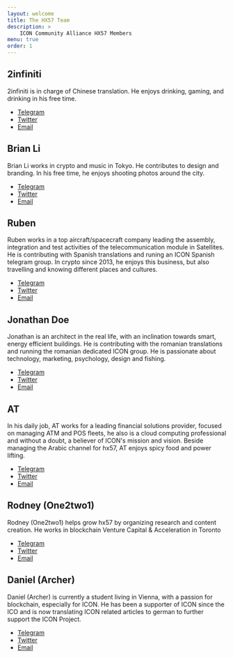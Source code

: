 ```yaml
---
layout: welcome
title: The HX57 Team
description: >
    ICON Community Alliance HX57 Members
menu: true
order: 1
---
```


<aside class="about related mt4 mb4" role="complementary">
<div class="author mt4">
  <hy-img  
    src="/assets/img/2infiniti208.png"
    class="avatar"
    alt="2infiniti"
    srcset="/assets/img/2infiniti208.png, /assets/img/2infiniti208.jpg" 
    root-margin="512px"
  >
    <span class="loading" slot="loading" hidden>
      <span class="icon-cog"></span>
    </span>
  </hy-img>
  
  <h2  class="page-title hr">2infiniti</h2>

<p>2infiniti is in charge of Chinese translation. He enjoys drinking, gaming, and drinking in his free time.</p>

<div class="sidebar-social">
<ul>
  <li>
    <a href="https://t.me/msg2infiniti" title="Telegram" class="no-mark-external" target="_blank">
      <span class="icon-telegram"></span>
      <span class="sr-only">Telegram</span>
    </a>
  </li>
  <li>
    <a href="https://twitter.com/2infiniti" title="Twitter" class="no-mark-external" target="_blank">
      <span class="icon-twitter"></span>
      <span class="sr-only">Twitter</span>
    </a>
  </li> 
  <li>
    <a href="mailto:2infiniti@gmail.com" title="Twitter" class="no-mark-external" target="_blank">
      <span class="icon-mail"></span>
      <span class="sr-only">Email</span>
    </a>
  </li>   
</ul>
</div>
</div>
</aside>

<aside class="about related mt4 mb4" role="complementary">
<div class="author mt4">
  <hy-img  
    src="/assets/img/brian.jpg"
    class="avatar"
    alt="Brian"
    srcset="/assets/img/brian.jpg, /assets/img/brian.jpg" 
    root-margin="512px"
  >
    <span class="loading" slot="loading" hidden>
      <span class="icon-cog"></span>
    </span>
  </hy-img>
  
  <h2  class="page-title hr">Brian Li</h2>

<p>Brian Li works in crypto and music in Tokyo. He contributes to design and branding. In his free time, he enjoys shooting photos around the city.</p>

<div class="sidebar-social">
<ul>
  <li>
    <a href="https://t.me/DecryptoBL" title="Telegram" class="no-mark-external" target="_blank">
      <span class="icon-telegram"></span>
      <span class="sr-only">Telegram</span>
    </a>
  </li>
  <li>
    <a href="https://twitter.com/DecryptoBL" title="Twitter" class="no-mark-external" target="_blank">
      <span class="icon-twitter"></span>
      <span class="sr-only">Twitter</span>
    </a>
  </li> 
  <li>
    <a href="mailto:brian@decrypto.net" title="Email" class="no-mark-external" target="_blank">
      <span class="icon-mail"></span>
      <span class="sr-only">Email</span>
    </a>
  </li>   
</ul>
</div>
</div>
</aside>


<aside class="about related mt4 mb4" role="complementary">
<div class="author mt4">
  <hy-img  
    src="/assets/img/ruben.jpg"
    class="avatar"
    alt="Ruben"
    srcset="/assets/img/ruben.jpg, /assets/img/ruben.jpg" 
    root-margin="512px"
  >
    <span class="loading" slot="loading" hidden>
      <span class="icon-cog"></span>
    </span>
  </hy-img>
  
  <h2  class="page-title hr">Ruben</h2>

<p>Ruben works in a top aircraft/spacecraft company leading the assembly, integration and test activities of the telecommunication module in Satellites. He is contributing with Spanish translations and runing an ICON Spanish telegram group. In crypto since 2013, he enjoys this business, but also travelling and knowing different places and cultures.</p>

<div class="sidebar-social">
<ul>
  <li>
    <a href="https://t.me/NapiaRLT" title="Telegram" class="no-mark-external" target="_blank">
      <span class="icon-telegram"></span>
      <span class="sr-only">Telegram</span>
    </a>
  </li>
  <li>
    <a href="https://twitter.com/NapiaRLT" title="Twitter" class="no-mark-external" target="_blank">
      <span class="icon-twitter"></span>
      <span class="sr-only">Twitter</span>
    </a>
  </li> 
  <li>
    <a href="mailto:rllorca77@gmail.com" title="Email" class="no-mark-external" target="_blank">
      <span class="icon-mail"></span>
      <span class="sr-only">Email</span>
    </a>
  </li>   
</ul>
</div>
</div>
</aside>



<aside class="about related mt4 mb4" role="complementary">
<div class="author mt4">
  <hy-img  
    src="/assets/img/jonathan.jpg"
    class="avatar"
    alt="Jonathan"
    srcset="/assets/img/jonathan.jpg, /assets/img/jonathan.jpg" 
    root-margin="512px"
  >
    <span class="loading" slot="loading" hidden>
      <span class="icon-cog"></span>
    </span>
  </hy-img>
  
  <h2  class="page-title hr">Jonathan Doe</h2>

<p>Jonathan is an architect in the real life, with an inclination towards smart, energy efficient buildings. He is contributing with the romanian translations and running the romanian dedicated ICON group. He is passionate about technology, marketing, psychology, design and fishing.</p>

<div class="sidebar-social">
<ul>
  <li>
    <a href="https://t.me/JonathanDoe" title="Telegram" class="no-mark-external" target="_blank">
      <span class="icon-telegram"></span>
      <span class="sr-only">Telegram</span>
    </a>
  </li>
  <li>
    <a href="https://twitter.com/JonathanlDoe" title="Twitter" class="no-mark-external" target="_blank">
      <span class="icon-twitter"></span>
      <span class="sr-only">Twitter</span>
    </a>
  </li> 
  <li>
    <a href="mailto:jonathanldoe@protonmail.ch" title="Email" class="no-mark-external" target="_blank">
      <span class="icon-mail"></span>
      <span class="sr-only">Email</span>
    </a>
  </li>   
</ul>
</div>
</div>
</aside>
  


<aside class="about related mt4 mb4" role="complementary">
<div class="author mt4">
  <hy-img  
    src="/assets/img/AT.jpg"
    class="avatar"
    alt="AT"
    srcset="/assets/img/AT.jpg, /assets/img/AT.jpg" 
    root-margin="512px"
  >
    <span class="loading" slot="loading" hidden>
      <span class="icon-cog"></span>
    </span>
  </hy-img>
  
  <h2  class="page-title hr">AT</h2>

<p>In his daily job, AT works for a leading financial solutions provider, focused on managing ATM and POS fleets, he also is a cloud computing professional and without a doubt, a believer of ICON's mission and vision. Beside managing the Arabic channel for hx57, AT enjoys spicy food and power lifting.</p>

<div class="sidebar-social">
<ul>
  <li>
    <a href="#" title="Telegram" class="no-mark-external" target="_blank">
      <span class="icon-telegram"></span>
      <span class="sr-only">Telegram</span>
    </a>
  </li>
  <li>
    <a href="https://twitter.com/mota553 " title="Twitter" class="no-mark-external" target="_blank">
      <span class="icon-twitter"></span>
      <span class="sr-only">Twitter</span>
    </a>
  </li> 
  <li>
    <a href="mailto:alaa_3001@hotmail.com" title="Email" class="no-mark-external" target="_blank">
      <span class="icon-mail"></span>
      <span class="sr-only">Email</span>
    </a>
  </li>   
</ul>
</div>
</div>
</aside>
  


<aside class="about related mt4 mb4" role="complementary">
<div class="author mt4">
  <hy-img  
    src="/assets/img/rodney.jpg"
    class="avatar"
    alt="Rodney (One2two1)"
    srcset="/assets/img/rodney.jpg, /assets/img/rodney.jpg" 
    root-margin="512px"
  >
    <span class="loading" slot="loading" hidden>
      <span class="icon-cog"></span>
    </span>
  </hy-img>
  
  <h2  class="page-title hr">Rodney (One2two1)</h2>

<p>Rodney (One2two1) helps grow hx57 by organizing research and content creation. He works in blockchain Venture Capital & Acceleration in Toronto</p>

<div class="sidebar-social">
<ul>
  <li>
    <a href="https://t.me/one221" title="Telegram" class="no-mark-external" target="_blank">
      <span class="icon-telegram"></span>
      <span class="sr-only">Telegram</span>
    </a>
  </li>
  <li>
    <a href="https://twitter.com/One2two1_" title="Twitter" class="no-mark-external" target="_blank">
      <span class="icon-twitter"></span>
      <span class="sr-only">Twitter</span>
    </a>
  </li> 
  <li>
    <a href="#" title="Email" class="no-mark-external" target="_blank">
      <span class="icon-mail"></span>
      <span class="sr-only">Email</span>
    </a>
  </li>   
</ul>
</div>
</div>
</aside>


<aside class="about related mt4 mb4" role="complementary">
<div class="author mt4">
  <hy-img  
    src="/assets/img/archer.jpg"
    class="avatar"
    alt="archer"
    srcset="/assets/img/archer.jpg, /assets/img/archer.jpg" 
    root-margin="512px"
  >
    <span class="loading" slot="loading" hidden>
      <span class="icon-cog"></span>
    </span>
  </hy-img>
  
  <h2  class="page-title hr">Daniel (Archer)</h2>

<p>Daniel (Archer) is currently a student living in Vienna, with a passion for blockchain, especially for ICON. He has been a supporter of ICON since the ICO and is now translating ICON related articles to german to further support the ICON Project.</p>

<div class="sidebar-social">
<ul>
  <li>
    <a href="https://t.me/OG_Archer" title="Telegram" class="no-mark-external" target="_blank">
      <span class="icon-telegram"></span>
      <span class="sr-only">Telegram</span>
    </a>
  </li>
  <li>
    <a href="https://twitter.com/cryptarcher" title="Twitter" class="no-mark-external" target="_blank">
      <span class="icon-twitter"></span>
      <span class="sr-only">Twitter</span>
    </a>
  </li> 
  <li>
    <a href="mailto:daniel.nikbakht1@gmail.com" title="Email" class="no-mark-external" target="_blank">
      <span class="icon-mail"></span>
      <span class="sr-only">Email</span>
    </a>
  </li>   
</ul>
</div>
</div>
</aside>







